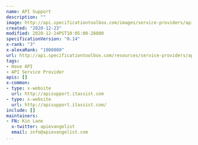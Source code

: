 ```yaml
---
name: API Support
description: ""
image: http://api.specificationtoolbox.com/images/service-providers/api-support.jpg
created: "2020-12-23"
modified: 2020-12-24PST10:05:00-28800
specificationVersion: "0.14"
x-rank: "3"
x-alexaRank: "1000000"
url: http://api.specificationtoolbox.com/resources/service-providers/api-support/
tags:
- Have API
- API Service Provider
apis: []
x-common:
- type: x-website
  url: http://apisupport.itassist.com
- type: x-website
  url: http://apisupport.itassist.com/
include: []
maintainers:
- FN: Kin Lane
  x-twitter: apievangelist
  email: info@apievangelist.com
...
```


